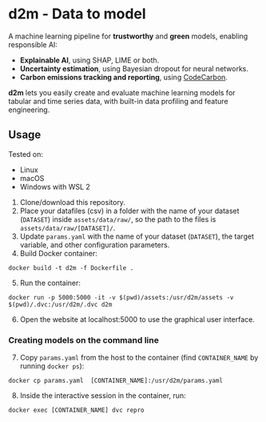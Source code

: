 # d2m - Data to model

A machine learning pipeline for **trustworthy** and **green** models, enabling responsible AI:

- **Explainable AI**, using SHAP, LIME or both.
- **Uncertainty estimation**, using Bayesian dropout for neural networks.
- **Carbon emissions tracking and reporting**, using [CodeCarbon](https://codecarbon.io/).

**d2m** lets you easily create and evaluate machine learning models for tabular and time series data, with built-in data profiling and feature engineering.


## Usage

Tested on:

- Linux
- macOS
- Windows with WSL 2


1. Clone/download this repository.
2. Place your datafiles (csv) in a folder with the name of your dataset (`DATASET`) inside `assets/data/raw/`, so the path to the files is `assets/data/raw/[DATASET]/`.
3. Update `params.yaml` with the name of your dataset (`DATASET`), the target variable, and other configuration parameters.
4. Build Docker container:

```
docker build -t d2m -f Dockerfile .
```

5. Run the container:

```
docker run -p 5000:5000 -it -v $(pwd)/assets:/usr/d2m/assets -v $(pwd)/.dvc:/usr/d2m/.dvc d2m
```

6. Open the website at localhost:5000 to use the graphical user interface.


### Creating models on the command line


7. Copy `params.yaml` from the host to the container (find `CONTAINER_NAME` by running `docker ps`):

```
docker cp params.yaml  [CONTAINER_NAME]:/usr/d2m/params.yaml
```

8. Inside the interactive session in the container, run:

```
docker exec [CONTAINER_NAME] dvc repro
```

